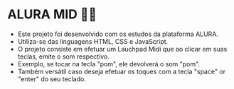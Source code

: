 # ALURA MID 🚀📔

- Este projeto foi desenvolvido com os estudos da plataforma ALURA. 
- Utiliza-se das linguagens HTML, CSS e JavaScript. 
- O projeto consiste em efetuar um Lauchpad Midi que ao clicar em suas teclas, emite o som respectivo.
- Exemplo, se tocar na tecla "pom", ele devolverá o som "pom".
- Também versátil caso deseja efetuar os toques com a tecla "space" or "enter" do seu teclado.
